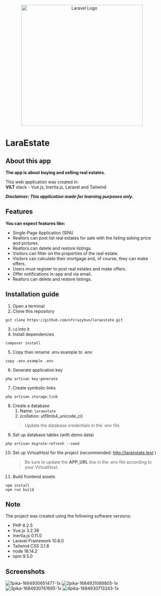 <p align="center"><a href="https://laravel.com" target="_blank"><img src="https://raw.githubusercontent.com/laravel/art/master/logo-lockup/5%20SVG/2%20CMYK/1%20Full%20Color/laravel-logolockup-cmyk-red.svg" width="400" alt="Laravel Logo"></a></p>

# LaraEstate

## About this app
**The app is about buying and selling real estates.**

This web application was created in:\
**VILT** stack - Vue.js, Inertia.js, Laravel and Tailwind

_**Disclaimer: This application made for learning purposes only.**_

## Features
**You can expect features like:**

- Single-Page Application (SPA)
- Realtors can post list real estates for sale with the listing asking price and pictures.
- Realtors can delete and restore listings.
- Visitors can filter on the properties of the real estate.
- Visitors can calculate their mortgage and, of course, they can make offers.
- Users must register to post real estates and make offers.
- Offer notifications in-app and via email.
- Realtors can delete and restore listings.

## Installation guide
1. Open a terminal  
2. Clone this repository
```
git clone https://github.com/nfcrazyhun/laraestate.git
```
3. `cd` into it
4. Install dependencies
```
composer install
```
5. Copy then rename .env.example to .env
```
copy .env.example .env
```
6. Generate application key
```
php artisan key:generate
```
7. Create symbolic links
```
php artisan storage:link
```
8. Create a database
    1. Name: `laraestate`
    2. (collation: utf8mb4_unicode_ci)
    > Update the database credentials in the .env file.
9. Set up database tables (with demo data)
```
php artisan migrate:refresh --seed
```
10. Set up VirtualHost for the project (recommended: http://laraestate.test )
    > Be sure to update the **APP_URL** line in the .env file according to your VirtualHost.
11. Build frontend assets
```
npm install
npm run build
```


## Note
The project was created using the following software versions:
- PHP 8.2.5
- Vue.js 3.2.39
- Inertia.js 0.11.0
- Laravel Framework 10.8.0
- Tailwind CSS 3.1.8
- node 18.14.2
- npm 9.5.0

## Screenshots
![1pika-1684930651477-1x](https://github.com/nfcrazyhun/laraestate/assets/47859399/ce15789c-4e8a-4011-b719-1096d3c4a26a)
![2pika-1684931088805-1x](https://github.com/nfcrazyhun/laraestate/assets/47859399/2547ef87-3aba-4975-94cd-a46dbdae44c1)
![3pika-1684930761695-1x](https://github.com/nfcrazyhun/laraestate/assets/47859399/96c3ec21-4406-43fa-8723-0d1759f377a6)
![4pika-1684930713243-1x](https://github.com/nfcrazyhun/laraestate/assets/47859399/4b68af72-7df7-4f50-8f83-80390591fe26)
